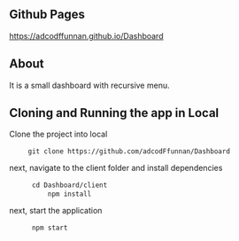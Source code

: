 <h2>Github Pages</h2>
<a href="https://adcodffunnan.github.io/Dashboard">https://adcodffunnan.github.io/Dashboard</a><br/>

<h2>About</h2>
<p>
It is a small dashboard with recursive menu.
</p>

<h2>Cloning and Running the app in Local</h2>
<p>Clone the project into local</p>

<pre>
	<code class="language-bash">git clone https://github.com/adcodFfunnan/Dashboard</code>
</pre>

<p>next, navigate to the client folder and install dependencies</p>
<pre>
	<code class="language-bash"> cd Dashboard/client</code>
    <code class="language-bash">     npm install</code>
</pre>
<p>next, start the application</p>
<pre>
	<code class="language-bash"> npm start</code>
</pre>